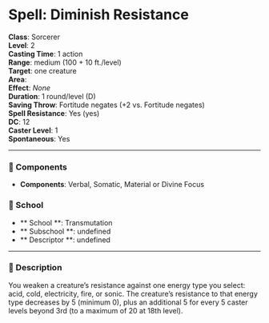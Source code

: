 
# Spell: Diminish Resistance
**Class**: Sorcerer  
**Level**: 2  
**Casting Time**: 1 action  
**Range**: medium (100 + 10 ft./level)  
**Target**: one creature  
**Area**:   
**Effect**: _None_  
**Duration**: 1 round/level (D)  
**Saving Throw**: Fortitude negates (+2 vs. Fortitude negates)  
**Spell Resistance**: Yes (yes)  
**DC**: 12  
**Caster Level**: 1  
**Spontaneous**: Yes

---

### 🔮 Components
- **Components**: Verbal, Somatic, Material or Divine Focus

### 🏫 School
- ** School **: Transmutation
- ** Subschool **: undefined
- ** Descriptor **: undefined
---

### 📜 Description
You weaken a creature’s resistance against one energy type you select: acid, cold, electricity, fire, or sonic. The creature’s resistance to that energy type decreases by 5 (minimum 0), plus an additional 5 for every 5 caster levels beyond 3rd (to a maximum of 20 at 18th level).

